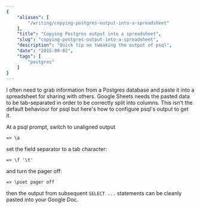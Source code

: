 ```yaml
---
{
    "aliases": [
        "/writing/copying-postgres-output-into-a-spreadsheet"
    ],
    "title": "Copying Postgres output into a spreadsheet",
    "slug": "copying-postgres-output-into-a-spreadsheet",
    "description": "Quick tip on tweaking the output of psql",
    "date": "2015-09-02",
    "tags": [
        "postgres"
    ]
}
---
```



I often need to grab information from a Postgres database and paste it
into a spreadsheet for sharing with others. Google Sheets needs the
pasted data to be tab-separated in order to be correctly split into
columns. This isn't the default behaviour for psql but here's how to
configure psql's output to get it.

At a psql prompt, switch to unaligned output

```postgres
=> \a
```

set the field separator to a tab character:

```postgres
=> \f '\t'
```

and turn the pager off:

```postgres
=> \pset pager off
```

then the output from subsequent `SELECT ...` statements can be cleanly
pasted into your Google Doc.
